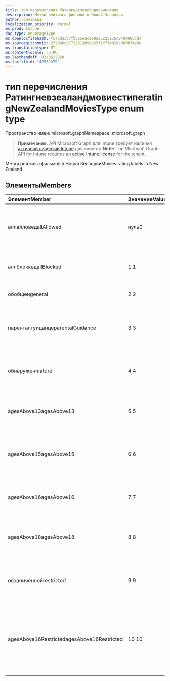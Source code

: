```yaml
---
title: тип перечисления Ратингневзеаландмовиестипе
description: Метки рейтинга фильмов в Новой Зеландии
author: davidmu1
localization_priority: Normal
ms.prod: Intune
doc_type: enumPageType
ms.openlocfilehash: f576d33d7fb225eace085a5225135c840c066cdc
ms.sourcegitcommit: 272996d2772b51105ec25f1cf7482ecda3b74ebe
ms.translationtype: MT
ms.contentlocale: ru-RU
ms.lasthandoff: 03/05/2020
ms.locfileid: "42532379"
---
```

# <a name="ratingnewzealandmoviestype-enum-type"></a><span data-ttu-id="1bb57-103">тип перечисления Ратингневзеаландмовиестипе</span><span class="sxs-lookup"><span data-stu-id="1bb57-103">ratingNewZealandMoviesType enum type</span></span>

<span data-ttu-id="1bb57-104">Пространство имен: microsoft.graph</span><span class="sxs-lookup"><span data-stu-id="1bb57-104">Namespace: microsoft.graph</span></span>

> <span data-ttu-id="1bb57-105">**Примечание.** API Microsoft Graph для Intune требует наличия [активной лицензии Intune](https://go.microsoft.com/fwlink/?linkid=839381) для клиента.</span><span class="sxs-lookup"><span data-stu-id="1bb57-105">**Note:** The Microsoft Graph API for Intune requires an [active Intune license](https://go.microsoft.com/fwlink/?linkid=839381) for the tenant.</span></span>

<span data-ttu-id="1bb57-106">Метки рейтинга фильмов в Новой Зеландии</span><span class="sxs-lookup"><span data-stu-id="1bb57-106">Movies rating labels in New Zealand</span></span>

## <a name="members"></a><span data-ttu-id="1bb57-107">Элементы</span><span class="sxs-lookup"><span data-stu-id="1bb57-107">Members</span></span>
|<span data-ttu-id="1bb57-108">Элемент</span><span class="sxs-lookup"><span data-stu-id="1bb57-108">Member</span></span>|<span data-ttu-id="1bb57-109">Значение</span><span class="sxs-lookup"><span data-stu-id="1bb57-109">Value</span></span>|<span data-ttu-id="1bb57-110">Описание</span><span class="sxs-lookup"><span data-stu-id="1bb57-110">Description</span></span>|
|:---|:---|:---|
|<span data-ttu-id="1bb57-111">аллалловед</span><span class="sxs-lookup"><span data-stu-id="1bb57-111">allAllowed</span></span>|<span data-ttu-id="1bb57-112">нуль</span><span class="sxs-lookup"><span data-stu-id="1bb57-112">0</span></span>|<span data-ttu-id="1bb57-113">Значение по умолчанию, разрешить все содержимое фильмов</span><span class="sxs-lookup"><span data-stu-id="1bb57-113">Default value, allow all movies content</span></span>|
|<span data-ttu-id="1bb57-114">аллблоккед</span><span class="sxs-lookup"><span data-stu-id="1bb57-114">allBlocked</span></span>|<span data-ttu-id="1bb57-115">1 </span><span class="sxs-lookup"><span data-stu-id="1bb57-115">1</span></span>|<span data-ttu-id="1bb57-116">Не разрешать никакие видеоролики</span><span class="sxs-lookup"><span data-stu-id="1bb57-116">Do not allow any movies content</span></span>|
|<span data-ttu-id="1bb57-117">обобщен</span><span class="sxs-lookup"><span data-stu-id="1bb57-117">general</span></span>|<span data-ttu-id="1bb57-118">2 </span><span class="sxs-lookup"><span data-stu-id="1bb57-118">2</span></span>|<span data-ttu-id="1bb57-119">Подходит для общей аудитории</span><span class="sxs-lookup"><span data-stu-id="1bb57-119">Suitable for general audience</span></span>|
|<span data-ttu-id="1bb57-120">паренталгуиданце</span><span class="sxs-lookup"><span data-stu-id="1bb57-120">parentalGuidance</span></span>|<span data-ttu-id="1bb57-121">3 </span><span class="sxs-lookup"><span data-stu-id="1bb57-121">3</span></span>|<span data-ttu-id="1bb57-122">Классификация PG рекомендует родительские рекомендации</span><span class="sxs-lookup"><span data-stu-id="1bb57-122">The PG classification recommends parental guidance</span></span>|
|<span data-ttu-id="1bb57-123">обнаружен</span><span class="sxs-lookup"><span data-stu-id="1bb57-123">mature</span></span>|<span data-ttu-id="1bb57-124">4 </span><span class="sxs-lookup"><span data-stu-id="1bb57-124">4</span></span>|<span data-ttu-id="1bb57-125">Классификация M подходит для зрелых аудиторий</span><span class="sxs-lookup"><span data-stu-id="1bb57-125">The M classification is suitable for mature audience</span></span>|
|<span data-ttu-id="1bb57-126">agesAbove13</span><span class="sxs-lookup"><span data-stu-id="1bb57-126">agesAbove13</span></span>|<span data-ttu-id="1bb57-127">5 </span><span class="sxs-lookup"><span data-stu-id="1bb57-127">5</span></span>|<span data-ttu-id="1bb57-128">Классификация R13 ограничена лицами из 13 лет и выше</span><span class="sxs-lookup"><span data-stu-id="1bb57-128">The R13 classification is restricted to persons 13 years and over</span></span>|
|<span data-ttu-id="1bb57-129">agesAbove15</span><span class="sxs-lookup"><span data-stu-id="1bb57-129">agesAbove15</span></span>|<span data-ttu-id="1bb57-130">6 </span><span class="sxs-lookup"><span data-stu-id="1bb57-130">6</span></span>|<span data-ttu-id="1bb57-131">Классификация R15 ограничена лицами, состоящего из 15 лет и более</span><span class="sxs-lookup"><span data-stu-id="1bb57-131">The R15 classification is restricted to persons 15 years and over</span></span>|
|<span data-ttu-id="1bb57-132">agesAbove16</span><span class="sxs-lookup"><span data-stu-id="1bb57-132">agesAbove16</span></span>|<span data-ttu-id="1bb57-133">7 </span><span class="sxs-lookup"><span data-stu-id="1bb57-133">7</span></span>|<span data-ttu-id="1bb57-134">Классификация R16 ограничена для лиц, 16 лет и более</span><span class="sxs-lookup"><span data-stu-id="1bb57-134">The R16 classification is restricted to persons 16 years and over</span></span>|
|<span data-ttu-id="1bb57-135">agesAbove18</span><span class="sxs-lookup"><span data-stu-id="1bb57-135">agesAbove18</span></span>|<span data-ttu-id="1bb57-136">8 </span><span class="sxs-lookup"><span data-stu-id="1bb57-136">8</span></span>|<span data-ttu-id="1bb57-137">Классификация R18 ограничена лицами 18 лет и более</span><span class="sxs-lookup"><span data-stu-id="1bb57-137">The R18 classification is restricted to persons 18 years and over</span></span>|
|<span data-ttu-id="1bb57-138">ограниченной</span><span class="sxs-lookup"><span data-stu-id="1bb57-138">restricted</span></span>|<span data-ttu-id="1bb57-139">9 </span><span class="sxs-lookup"><span data-stu-id="1bb57-139">9</span></span>|<span data-ttu-id="1bb57-140">Классификация R ограничена определенными аудиториями</span><span class="sxs-lookup"><span data-stu-id="1bb57-140">The R classification is restricted to a certain audience</span></span>|
|<span data-ttu-id="1bb57-141">agesAbove16Restricted</span><span class="sxs-lookup"><span data-stu-id="1bb57-141">agesAbove16Restricted</span></span>|<span data-ttu-id="1bb57-142">10 </span><span class="sxs-lookup"><span data-stu-id="1bb57-142">10</span></span>|<span data-ttu-id="1bb57-143">Для классификации RP16 требуются средства просмотра в 16 сопровождаемых родителем или взрослым</span><span class="sxs-lookup"><span data-stu-id="1bb57-143">The RP16 classification requires viewers under 16 accompanied by a parent or an adult</span></span>|




